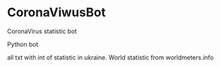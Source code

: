 # CoronaViwusBot
CoronaVirus statistic bot

Python bot

all txt with int of statistic in ukraine.
World statistic from worldmeters.info
